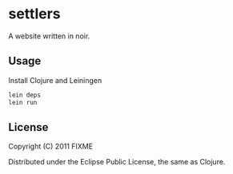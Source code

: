 # settlers

A website written in noir. 

## Usage

Install Clojure and Leiningen

```bash
lein deps
lein run
```

## License

Copyright (C) 2011 FIXME

Distributed under the Eclipse Public License, the same as Clojure.

